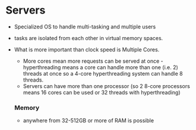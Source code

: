 # Servers

- Specialized OS to handle multi-tasking and multiple users
- tasks are isolated from each other in virtual memory spaces.
- What is more important than clock speed is Multiple Cores.
  - More cores mean more requests can be served at once - hyperthreading means a core can handle more than one (i.e. 2) threads at once so a 4-core hyperthreading system can handle 8 threads.
  - Servers can have more than one processor (so 2 8-core processors means 16 cores can be used or 32 threads with hyperthreading)

  ### Memory
  - anywhere from 32-512GB or more of RAM is possible
